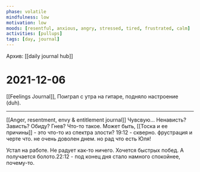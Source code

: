 ```yaml
---
phase: volatile
mindfulness: low
motivation: low
moods: [resentful, anxious, angry, stressed, tired, frustrated, calm]
activities: [pullups]
tags: [day, journal]
---
```

Архив: [[daily journal hub]]
# 2021-12-06
[[Feelings Journal]], 
Поиграл с утра на гитаре, подняло настроение (duh).
***
[[Anger, resentment, envy & entitlement journal]]
Чувсвую... Ненависть? Зависть? Обиду? Гнев? Что-то такое. Может быть, [[Тоска и ее причины]] - это что-то из спектра злости?
19:12 - скверно. фрустрация и черте что. не очень доволен днем. но рад что есть Юля!


Устал на работе. Не радует как-то ничего. Хочется быстрых побед. А получается болото.22:12 - под конец дня стало намного спокойнее, почему-то.

